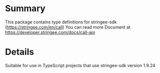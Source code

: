 # Summary
This package contains type definitions for stringee-sdk (https://stringee.com/en/call)
You can read more Document at https://developer.stringee.com/docs/call-api

# Details
Suitable for use in TypeScript projects that use stringee-sdk version 1.9.24